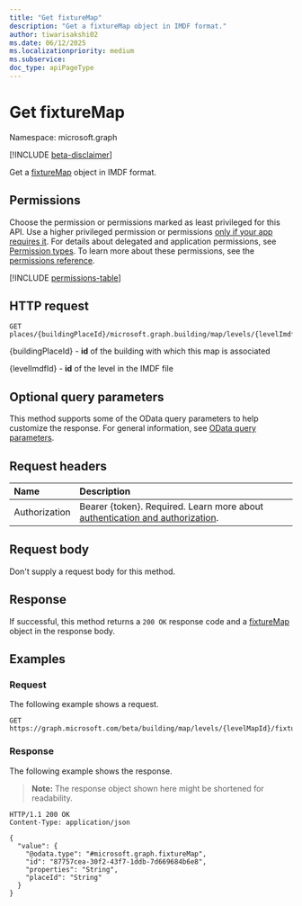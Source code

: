 ```yaml
---
title: "Get fixtureMap"
description: "Get a fixtureMap object in IMDF format."
author: tiwarisakshi02
ms.date: 06/12/2025
ms.localizationpriority: medium
ms.subservice: 
doc_type: apiPageType
---
```


# Get fixtureMap

Namespace: microsoft.graph

[!INCLUDE [beta-disclaimer](../../includes/beta-disclaimer.md)]

Get a [fixtureMap](../resources/fixturemap.md) object in IMDF format.

## Permissions

Choose the permission or permissions marked as least privileged for this API. Use a higher privileged permission or permissions [only if your app requires it](/graph/permissions-overview#best-practices-for-using-microsoft-graph-permissions). For details about delegated and application permissions, see [Permission types](/graph/permissions-overview#permission-types). To learn more about these permissions, see the [permissions reference](/graph/permissions-reference).

<!-- {
  "blockType": "permissions",
  "name": "fixturemap-get-permissions"
}
-->
[!INCLUDE [permissions-table](../includes/permissions/fixturemap-get-permissions.md)]

## HTTP request

<!-- {
  "blockType": "ignored"
}
-->
``` http
GET places/{buildingPlaceId}/microsoft.graph.building/map/levels/{levelImdfID}/fixtures
```

{buildingPlaceId} - **id** of the building with which this map is associated

{levelImdfId} - **id** of the level in the IMDF file

## Optional query parameters

This method supports some of the OData query parameters to help customize the response. For general information, see [OData query parameters](/graph/query-parameters).

## Request headers

|Name|Description|
|:---|:---|
|Authorization|Bearer {token}. Required. Learn more about [authentication and authorization](/graph/auth/auth-concepts).|

## Request body

Don't supply a request body for this method.

## Response

If successful, this method returns a `200 OK` response code and a [fixtureMap](../resources/fixturemap.md) object in the response body.

## Examples

### Request

The following example shows a request.
<!-- {
  "blockType": "request",
  "name": "get_fixturemap"
}
-->
``` http
GET https://graph.microsoft.com/beta/building/map/levels/{levelMapId}/fixtures/{fixtureMapId}
```


### Response

The following example shows the response.
>**Note:** The response object shown here might be shortened for readability.
<!-- {
  "blockType": "response",
  "truncated": true,
  "@odata.type": "microsoft.graph.fixtureMap"
}
-->
``` http
HTTP/1.1 200 OK
Content-Type: application/json

{
  "value": {
    "@odata.type": "#microsoft.graph.fixtureMap",
    "id": "87757cea-30f2-43f7-1ddb-7d669684b6e8",
    "properties": "String",
    "placeId": "String"
  }
}
```

